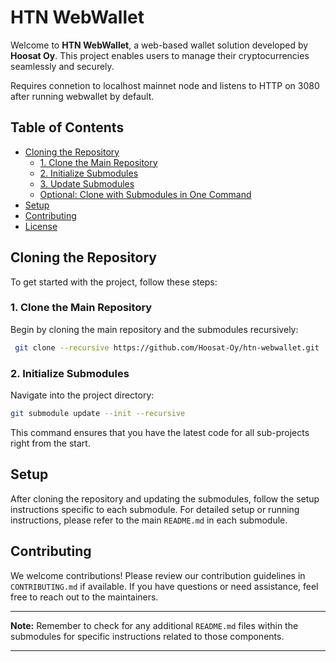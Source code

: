 # HTN WebWallet

Welcome to **HTN WebWallet**, a web-based wallet solution developed by **Hoosat Oy**. This project enables users to manage their cryptocurrencies seamlessly and securely.

Requires connetion to localhost mainnet node and listens to HTTP on 3080 after running webwallet by default.

## Table of Contents

- [Cloning the Repository](#cloning-the-repository)
  - [1. Clone the Main Repository](#1-clone-the-main-repository)
  - [2. Initialize Submodules](#2-initialize-submodules)
  - [3. Update Submodules](#3-update-submodules)
  - [Optional: Clone with Submodules in One Command](#optional-clone-with-submodules-in-one-command)
- [Setup](#setup)
- [Contributing](#contributing)
- [License](#license)

## Cloning the Repository

To get started with the project, follow these steps:

### 1. Clone the Main Repository

Begin by cloning the main repository and the submodules recursively:

```bash
 git clone --recursive https://github.com/Hoosat-Oy/htn-webwallet.git
```

### 2. Initialize Submodules

Navigate into the project directory:

```bash
git submodule update --init --recursive

```

This command ensures that you have the latest code for all sub-projects right from the start.

## Setup

After cloning the repository and updating the submodules, follow the setup instructions specific to each submodule. For detailed setup or running instructions, please refer to the main `README.md` in each submodule.

## Contributing

We welcome contributions! Please review our contribution guidelines in `CONTRIBUTING.md` if available. If you have questions or need assistance, feel free to reach out to the maintainers.

---

**Note:** Remember to check for any additional `README.md` files within the submodules for specific instructions related to those components.

--- 

